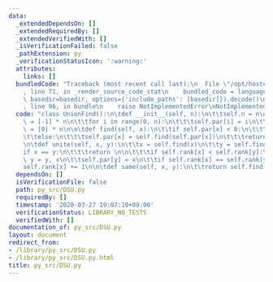 ```yaml
---
data:
  _extendedDependsOn: []
  _extendedRequiredBy: []
  _extendedVerifiedWith: []
  _isVerificationFailed: false
  _pathExtension: py
  _verificationStatusIcon: ':warning:'
  attributes:
    links: []
  bundledCode: "Traceback (most recent call last):\n  File \"/opt/hostedtoolcache/Python/3.9.5/x64/lib/python3.9/site-packages/onlinejudge_verify/documentation/build.py\"\
    , line 71, in _render_source_code_stat\n    bundled_code = language.bundle(stat.path,\
    \ basedir=basedir, options={'include_paths': [basedir]}).decode()\n  File \"/opt/hostedtoolcache/Python/3.9.5/x64/lib/python3.9/site-packages/onlinejudge_verify/languages/python.py\"\
    , line 96, in bundle\n    raise NotImplementedError\nNotImplementedError\n"
  code: "class UnionFind():\n\tdef __init__(self, n):\n\t\tself.n = n\n\t\tself.par\
    \ = [-1] * n\n\t\tfor i in range(0, n):\n\t\t\tself.par[i] = i\n\t\tself.rank\
    \ = [0] * n\n\n\tdef find(self, x):\n\t\tif self.par[x] < 0:\n\t\t\treturn x\n\
    \t\telse:\n\t\t\tself.par[x] = self.find(self.par[x])\n\t\t\treturn self.par[x]\n\
    \n\tdef unite(self, x, y):\n\t\tx = self.find(x)\n\t\ty = self.find(y)\n\n\t\t\
    if x == y:\n\t\t\treturn \n\n\t\t\tif self.rank[x] < self.rank[y]:\n\t\t\t\tx,\
    \ y = y, x\n\t\tself.par[y] = x\n\t\tif self.rank[x] == self.rank[y]:\n\t\t\t\
    self.rank[x] += 1\n\n\tdef same(self, x, y):\n\t\treturn self.find(x) == self.find(y)"
  dependsOn: []
  isVerificationFile: false
  path: py_src/DSU.py
  requiredBy: []
  timestamp: '2020-03-27 19:07:10+09:00'
  verificationStatus: LIBRARY_NO_TESTS
  verifiedWith: []
documentation_of: py_src/DSU.py
layout: document
redirect_from:
- /library/py_src/DSU.py
- /library/py_src/DSU.py.html
title: py_src/DSU.py
---
```

